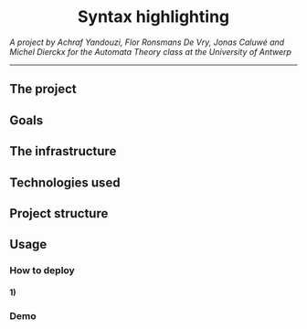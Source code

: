 <h1 align="center">Syntax highlighting</h1>

_A project by Achraf Yandouzi, Flor Ronsmans De Vry, Jonas Caluwé and Michel Dierckx for the Automata Theory class at the University of Antwerp_

___

## The project
## Goals


## The infrastructure


## Technologies used


## Project structure

## Usage
### How to deploy
#### 1)

### Demo